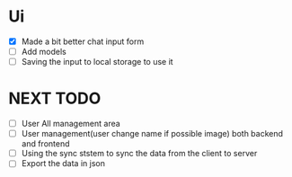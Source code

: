 # Ui
- [x] Made a bit better chat input form
- [ ] Add models
- [ ] Saving the input to local storage to use it

# NEXT TODO
- [ ] User All management area
- [ ] User management(user change name if possible image) both backend and frontend
- [ ] Using the sync ststem to sync the data from the client to server
- [ ] Export the data in json
